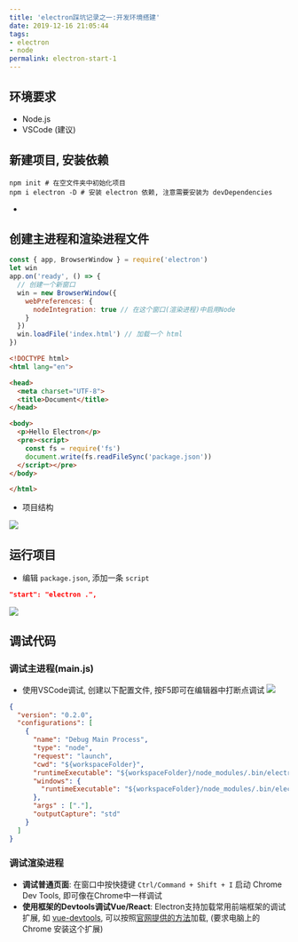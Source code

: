 ```yaml
---
title: 'electron踩坑记录之一:开发环境搭建'
date: 2019-12-16 21:05:44
tags:
- electron
- node
permalink: electron-start-1
---
```


## 环境要求
- Node.js
- VSCode (建议)

## 新建项目, 安装依赖
```shell
npm init # 在空文件夹中初始化项目
npm i electron -D # 安装 electron 依赖, 注意需要安装为 devDependencies
```
-
## 创建主进程和渲染进程文件

```js
const { app, BrowserWindow } = require('electron')
let win
app.on('ready', () => {
  // 创建一个新窗口
  win = new BrowserWindow({
    webPreferences: {
      nodeIntegration: true // 在这个窗口(渲染进程)中启用Node
    }
  })
  win.loadFile('index.html') // 加载一个 html
})

```

```html
<!DOCTYPE html>
<html lang="en">

<head>
  <meta charset="UTF-8">
  <title>Document</title>
</head>

<body>
  <p>Hello Electron</p>
  <pre><script>
    const fs = require('fs')
    document.write(fs.readFileSync('package.json'))
  </script></pre>
</body>

</html>
```

- 项目结构

![](https://static.wzdxy.com/img/20191216222720.png)

## 运行项目
- 编辑 `package.json`, 添加一条 `script`
```JSON
"start": "electron .",
```
![](https://static.wzdxy.com/img/20191216225351.png)

## 调试代码
### 调试主进程(main.js)
- 使用VSCode调试, 创建以下配置文件, 按F5即可在编辑器中打断点调试
![](https://static.wzdxy.com/img/20191216232113.png)
```json
{
  "version": "0.2.0",
  "configurations": [
    {
      "name": "Debug Main Process",
      "type": "node",
      "request": "launch",
      "cwd": "${workspaceFolder}",
      "runtimeExecutable": "${workspaceFolder}/node_modules/.bin/electron",
      "windows": {
        "runtimeExecutable": "${workspaceFolder}/node_modules/.bin/electron.cmd"
      },
      "args" : ["."],
      "outputCapture": "std"
    }
  ]
}
```

### 调试渲染进程
- **调试普通页面**: 在窗口中按快捷键 `Ctrl/Command + Shift + I` 启动 Chrome Dev Tools, 即可像在Chrome中一样调试
- **使用框架的Devtools调试Vue/React**: Electron支持加载常用前端框架的调试扩展, 如 [vue-devtools](https://github.com/vuejs/vue-devtools), 可以按照[官网提供的方法](https://electronjs.org/docs/tutorial/devtools-extension)加载, (要求电脑上的 Chrome 安装这个扩展)